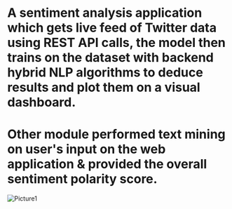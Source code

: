 # A sentiment analysis application which gets live feed of Twitter data using REST API calls, the model then trains on the dataset with backend hybrid NLP algorithms to deduce results and plot them on a visual dashboard.
# Other module performed text mining on user's input on the web application & provided the overall sentiment polarity score.

![Picture1](https://user-images.githubusercontent.com/34236290/145519025-cc8f5997-549b-4ab9-8c67-5c0e581f6a64.png)

